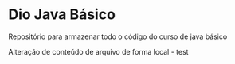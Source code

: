 # Dio Java Básico
Repositório para armazenar todo o código do curso de java básico

Alteração de conteúdo de arquivo de forma local - test

